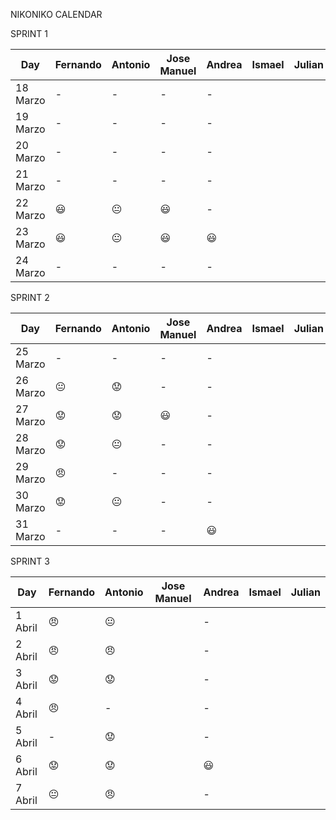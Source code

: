 NIKONIKO CALENDAR

SPRINT 1

| Day           |   Fernando    |   Antonio      | Jose Manuel    |    Andrea      |    Ismael      |    Julian      |
| ------------- | ------------- | -------------  | -------------  | -------------  | -------------  | -------------  |
| 18 Marzo      |      -        |       -        |       -        |        -       |                |                |
| 19 Marzo      |      -        |       -        |       -        |        -       |                |                |
| 20 Marzo      |      -        |       -        |       -        |        -       |                |                |
| 21 Marzo      |      -        |       -        |       -        |        -       |                |                |
| 22 Marzo      |   :smiley:    | :neutral_face: |    :smiley:    |        -       |                |                |
| 23 Marzo      |   :smiley:    | :neutral_face: |    :smiley:    |     :smiley:   |                |                |
| 24 Marzo      |      -        |       -        |       -        |        -       |                |                |

SPRINT 2

| Day           |   Fernando    |   Antonio      | Jose Manuel    |    Andrea      |    Ismael      |    Julian      |
| ------------- | ------------- | -------------  | -------------  | -------------  | -------------  | -------------  |
| 25 Marzo      |       -       |       -        |       -        |        -       |                |                |
| 26 Marzo      | :neutral_face:| :worried:      |       -        |        -       |                |                |
| 27 Marzo      |  :worried:    | :worried:      |     :smiley:   |        -       |                |                |
| 28 Marzo      |  :worried:    | :neutral_face: |       -        |        -       |                |                |
| 29 Marzo      |   :angry:     |       -        |       -        |        -       |                |                |
| 30 Marzo      |  :worried:    | :neutral_face: |       -        |        -       |                |                |
| 31 Marzo      |       -       |       -        |       -        |     :smiley:   |                |                |

SPRINT 3

| Day           |   Fernando    |   Antonio      | Jose Manuel    |    Andrea      |    Ismael      |    Julian      |
| ------------- | ------------- | -------------  | -------------  | -------------  | -------------  | -------------  |
| 1 Abril       |    :angry:    | :neutral_face: |                |        -       |                |                |
| 2 Abril       |    :angry:    |   :angry:      |                |        -       |                |                |
| 3 Abril       |   :worried:   |   :worried:    |                |        -       |                |                |
| 4 Abril       |     :angry:   |       -        |                |        -       |                |                |
| 5 Abril       |       -       |   :worried:    |                |        -       |                |                |
| 6 Abril       |    :worried:  |   :worried:    |                |     :smiley:   |                |                |
| 7 Abril       |:neutral_face: |   :angry:      |                |        -       |                |                |
